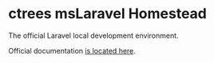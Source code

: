 # ctrees msLaravel Homestead

The official Laravel local development environment.

Official documentation [is located here](http://laravel.com/docs/homestead).

